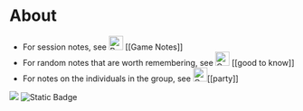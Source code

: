 # About
+ For session notes, see <img src="https://raw.githubusercontent.com/Tarikul-Islam-Anik/Animated-Fluent-Emojis/master/Emojis/Objects/Bookmark%20Tabs.png" alt="Bookmark Tabs" width="25" height="25" /> [[Game Notes]]
+ For random notes that are worth remembering, see <img src="https://raw.githubusercontent.com/Tarikul-Islam-Anik/Animated-Fluent-Emojis/master/Emojis/Objects/Open%20Book.png" alt="Open Book" width="25" height="25" /> [[good to know]]
+ For notes on the individuals in the group, see <img src="https://raw.githubusercontent.com/Tarikul-Islam-Anik/Animated-Fluent-Emojis/master/Emojis/Activities/Game%20Die.png" alt="Game Die" width="25" height="25" />[[party]] 


<img src="https://img.shields.io/badge/Obsidian-483699?style=for-the-badge&logo=Obsidian&logoColor=white" /> ![Static Badge](https://img.shields.io/badge/dungeons_and_dragons-red?style=for-the-badge&logo=dungeonsanddragons&logoColor=red&label=Made%20in&labelColor=white)
